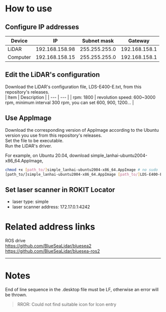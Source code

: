 # How to use

## Configure IP addresses

| Device   | IP             | Subnet mask   | Gateway       |
| -------- | -------------- | ------------- | ------------- |
| LiDAR    | 192.168.158.98 | 255.255.255.0 | 192.168.158.1 |
| Computer | 192.168.158.15 | 255.255.255.0 | 192.168.158.1 |

## Edit the LiDAR's configuration

Download the LiDAR's configuration file, LDS-E400-E.txt, from this repository's releases.  
| Item | Description |
| --- | --- |
| rpm: 1800 | revolution speed: 600~3000 rpm, minimum interval 300 rpm, you can set 600, 900, 1200... |

## Use AppImage

Download the corresponding version of AppImage according to the Ubuntu version you use from this repository's releases.  
Set the file to be executable.  
Run the LiDAR's driver.

For example, on Ubuntu 20.04, download simple_lanhai-ubuntu2004-x86_64.AppImage, 

```bash
chmod +x [path_to/]simple_lanhai-ubuntu2004-x86_64.AppImage # no sudo
[path_to/]simple_lanhai-ubuntu2004-x86_64.AppImage [path_to/]LDS-E400-E.txt
```

## Set laser scanner in ROKIT Locator

- laser type: simple
- laser scanner address: 172.17.0.1:4242

# Related address links

ROS drive  
https://github.com/BlueSeaLidar/bluesea2  
https://github.com/BlueSeaLidar/bluesea-ros2

---

# Notes

End of line sequence in the .desktop file must be LF, otherwise an error will be thrown.

> RROR: Could not find suitable icon for Icon entry

